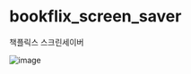 # bookflix_screen_saver
책플릭스 스크린세이버

![image](https://github.com/user-attachments/assets/abe8e1f6-a8e1-4fb1-80bf-384254c2ff9b)

